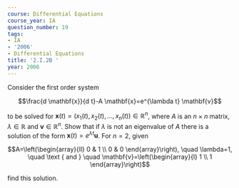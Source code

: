 ```yaml
---
course: Differential Equations
course_year: IA
question_number: 19
tags:
- IA
- '2006'
- Differential Equations
title: '2.I.2B '
year: 2006
---
```



Consider the first order system

$$\frac{d \mathbf{x}}{d t}-A \mathbf{x}=e^{\lambda t} \mathbf{v}$$

to be solved for $\mathbf{x}(t)=\left(x_{1}(t), x_{2}(t), \ldots, x_{n}(t)\right) \in \mathbb{R}^{n}$, where $A$ is an $n \times n$ matrix, $\lambda \in \mathbb{R}$ and $\mathbf{v} \in \mathbb{R}^{n}$. Show that if $\lambda$ is not an eigenvalue of $A$ there is a solution of the form $\mathbf{x}(t)=e^{\lambda t} \mathbf{u}$. For $n=2$, given

$$A=\left(\begin{array}{ll}
0 & 1 \\
0 & 0
\end{array}\right), \quad \lambda=1, \quad \text { and } \quad \mathbf{v}=\left(\begin{array}{l}
1 \\
1
\end{array}\right)$$

find this solution.